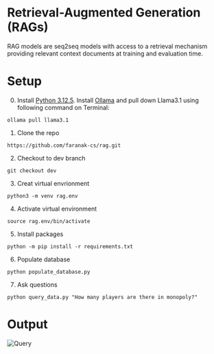 # Retrieval-Augmented Generation (RAGs)
RAG models are seq2seq models with access to a retrieval mechanism providing relevant context documents at training and evaluation time.

# Setup
0. Install [Python 3.12.5](https://www.python.org/downloads/). Install [Ollama](https://ollama.com/download) and pull down Llama3.1 using following command on Terminal:
```
ollama pull llama3.1
```
1. Clone the repo
```
https://github.com/faranak-cs/rag.git
```
2. Checkout to dev branch
```
git checkout dev
```
3. Creat virtual envrionment
```
python3 -m venv rag.env
```
4. Activate virtual environment
```
source rag.env/bin/activate
```
5. Install packages
```
python -m pip install -r requirements.txt
```
6. Populate database
```
python populate_database.py
```
7. Ask questions
```
python query_data.py "How many players are there in monopoly?"
```
# Output
![Query](https://github.com/user-attachments/assets/1cfdd90d-c333-44d9-a8a9-9453d46dd3d9)


